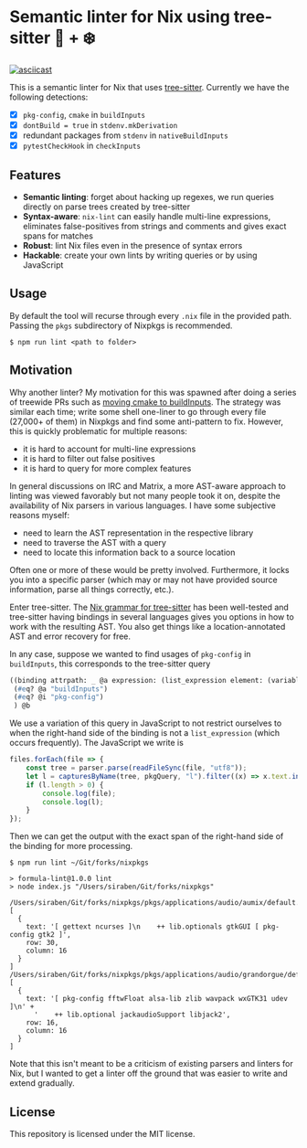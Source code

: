 # Semantic linter for Nix using tree-sitter 🌳 + ❄️

[![asciicast](https://asciinema.org/a/483977.svg)](https://asciinema.org/a/483977)

This is a semantic linter for Nix that uses
[tree-sitter](https://tree-sitter.github.io/tree-sitter/).  Currently
we have the following detections:

- [x] `pkg-config`, `cmake` in `buildInputs`
- [x] `dontBuild = true` in `stdenv.mkDerivation`
- [x] redundant packages from `stdenv` in `nativeBuildInputs`
- [x] `pytestCheckHook` in `checkInputs`

## Features
- **Semantic linting**: forget about hacking up regexes, we run
  queries directly on parse trees created by tree-sitter
- **Syntax-aware**: `nix-lint` can easily handle multi-line
  expressions, eliminates false-positives from strings and comments
  and gives exact spans for matches
- **Robust**: lint Nix files even in the presence of syntax errors
- **Hackable**: create your own lints by writing queries or by using
  JavaScript

## Usage
By default the tool will recurse through every `.nix` file in the
provided path.  Passing the `pkgs` subdirectory of Nixpkgs is
recommended.
```ShellSession
$ npm run lint <path to folder>
```

## Motivation
Why another linter?  My motivation for this was spawned after doing a
series of treewide PRs such as [moving cmake to
buildInputs](https://github.com/NixOS/nixpkgs/pull/108022).  The
strategy was similar each time; write some shell one-liner to go
through every file (27,000+ of them) in Nixpkgs and find some anti-pattern to fix.
However, this is quickly problematic for multiple reasons:

- it is hard to account for multi-line expressions
- it is hard to filter out false positives
- it is hard to query for more complex features

In general discussions on IRC and Matrix, a more AST-aware approach to
linting was viewed favorably but not many people took it on, despite
the availability of Nix parsers in various languages.  I have some
subjective reasons myself:

- need to learn the AST representation in the respective library
- need to traverse the AST with a query
- need to locate this information back to a source location

Often one or more of these would be pretty involved.  Furthermore, it
locks you into a specific parser (which may or may not have provided
source information, parse all things correctly, etc.).

Enter tree-sitter.  The [Nix grammar for
tree-sitter](https://github.com/cstrahan/tree-sitter-nix) has been
well-tested and tree-sitter having bindings in several languages gives
you options in how to work with the resulting AST.  You also get
things like a location-annotated AST and error recovery for free.

In any case, suppose we wanted to find usages of `pkg-config` in
`buildInputs`, this corresponds to the tree-sitter query

```scheme
((binding attrpath: _ @a expression: (list_expression element: (variable_expression name: _ @i)))
 (#eq? @a "buildInputs")
 (#eq? @i "pkg-config")
 ) @b
```

We use a variation of this query in JavaScript to not restrict
ourselves to when the right-hand side of the binding is not a
`list_expression` (which occurs frequently).  The JavaScript we write
is

```javascript
files.forEach(file => {
    const tree = parser.parse(readFileSync(file, "utf8"));
    let l = capturesByName(tree, pkgQuery, "l").filter((x) => x.text.includes('pkg-config'));
    if (l.length > 0) {
        console.log(file);
        console.log(l);
    }
});
```

Then we can get the output with the exact span of the right-hand side
of the binding for more processing.

```ShellSession
$ npm run lint ~/Git/forks/nixpkgs

> formula-lint@1.0.0 lint
> node index.js "/Users/siraben/Git/forks/nixpkgs"

/Users/siraben/Git/forks/nixpkgs/pkgs/applications/audio/aumix/default.nix
[
  {
    text: '[ gettext ncurses ]\n    ++ lib.optionals gtkGUI [ pkg-config gtk2 ]',
    row: 30,
    column: 16
  }
]
/Users/siraben/Git/forks/nixpkgs/pkgs/applications/audio/grandorgue/default.nix
[
  {
    text: '[ pkg-config fftwFloat alsa-lib zlib wavpack wxGTK31 udev ]\n' +
      '    ++ lib.optional jackaudioSupport libjack2',
    row: 16,
    column: 16
  }
]
```

Note that this isn't meant to be a criticism of existing parsers and
linters for Nix, but I wanted to get a linter off the ground that was
easier to write and extend gradually.

## License
This repository is licensed under the MIT license.
